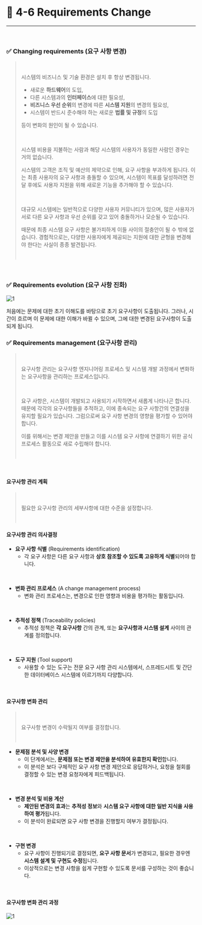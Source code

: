 # 🍎 4-6 Requirements Change
---
<br>

### ✅ Changing requirements (요구 사항 변경)
> <br>
> 
> 시스템의 비즈니스 및 기술 환경은 설치 후 항상 변경됩니다.
> - 새로운 **하드웨어**의 도입, 
> - 다른 시스템과의 **인터페이스**에 대한 필요성, 
> - **비즈니스 우선 순위**의 변경에 따른 **시스템 지원**의 변경의 필요성, 
> - 시스템이 반드시 준수해야 하는 새로운 **법률 및 규정**의 도입
> 
> 등이 변화의 원인이 될 수 있습니다.
> 
> <br>
> 
> 시스템 비용을 지불하는 사람과 해당 시스템의 사용자가 동일한 사람인 경우는 거의 없습니다.
> 
> 시스템의 고객은 조직 및 예산의 제약으로 인해, 요구 사항을 부과하게 됩니다. 이는 최종 사용자의 요구 사항과 충돌할 수 있으며, 시스템이 목표를 달성하려면 전달 후에도 사용자 지원을 위해 새로운 기능을 추가해야 할 수 있습니다.
> 
> <br>
> 
> 대규모 시스템에는 일반적으로 다양한 사용자 커뮤니티가 있으며, 많은 사용자가 서로 다른 요구 사항과 우선 순위를 갖고 있어 충돌하거나 모순될 수 있습니다.
> 
> 때문에 최종 시스템 요구 사항은 불가피하게 이들 사이의 절충안이 될 수 밖에 없습니다.
> 경험적으로는, 다양한 사용자에게 제공되는 지원에 대한 균형을 변경해야 한다는 사실이 종종 발견됩니다.
> 
> <br>

<br>

### ✅ Requirements evolution (요구 사항 진화)
![1](https://i.imgur.com/2FC9Mt4.png)

처음에는 문제에 대한 초기 이해도를 바탕으로 초기 요구사항이 도출됩니다. 그러나, 시간이 흐르며 이 문제에 대한 이해가 바뀔 수 있으며, 그에 대한 변경된 요구사항이 도출되게 됩니다.
<br>

### ✅ Requirements management (요구사항 관리)
> <br>
> 
> 요구사항 관리는 요구사항 엔지니어링 프로세스 및 시스템 개발 과정에서 변화하는 요구사항을 관리하는 프로세스입니다.
> 
> <br>
> 
> 요구 사항은, 시스템이 개발되고 사용되기 시작하면서 새롭게 나타나곤 합니다.
> 때문에 각각의 요구사항들을 추적하고, 이에 종속되는 요구 사항간의 연결성을 유지할 필요가 있습니다. 그럼으로써 요구 사항 변경의 영향을 평가할 수 있어야 합니다.
> 
> 이를 위해서는 변경 제안을 만들고 이를 시스템 요구 사항에 연결하기 위한 공식 프로세스 활동으로 새로 수립해야 합니다.
> 
> <br>

<br>

#### 요구사항 관리 계획
> <br>
>
> 필요한 요구사항 관리의 세부사항에 대한 수준을 설정합니다.
> 
> <br>
#### 요구사항 관리 의사결정
- **요구 사항 식별** (Requirements identification)
  - 각 요구 사항은 다른 요구 사항과 **상호 참조할 수 있도록 고유하게 식별**되어야 합니다.
<br>

- **변화 관리 프로세스** (A change management process)
  - 변화 관리 프로세스는, 변경으로 인한 영향과 비용을 평가하는 활동입니다.
<br>

- **추적성 정책** (Traceability policies)
  - 추적성 정책은 **각 요구사항** 간의 관계, 또는 **요구사항과 시스템 설계** 사이의 관계를 정의합니다.
<br>

- **도구 지원** (Tool support)
  - 사용할 수 있는 도구는 전문 요구 사항 관리 시스템에서, 스프레드시트 및 간단한 데이터베이스 시스템에 이르기까지 다양합니다.
<br>

#### 요구사항 변화 관리
> <br>
>
> 요구사항 변경이 수락될지 여부를 결정합니다.
> 
> <br>

- **문제점 분석 및 사양 변경**
  - 이 단계에서는, **문제점 또는 변경 제안을 분석하여 유효한지 확인**합니다. 
  - 이 분석은 보다 구체적인 요구 사항 변경 제안으로 응답하거나, 요청을 철회를 결정할 수 있는 변경 요청자에게 피드백됩니다.
<br>

- **변경 분석 및 비용 계산**
  - **제안된 변경의 효과**는 **추적성 정보**와 **시스템 요구 사항에 대한 일반 지식을 사용하여 평가**됩니다. 
  - 이 분석이 완료되면 요구 사항 변경을 진행할지 여부가 결정됩니다.
<br>

- **구현 변경**
  - 요구 사항이 진행되기로 결정되면, **요구 사항 문서**가 변경되고,  필요한 경우엔 **시스템 설계 및 구현도 수정**됩니다. 
  - 이상적으로는 변경 사항을 쉽게 구현할 수 있도록 문서를 구성하는 것이 좋습니다.
<br>

#### 요구사항 변화 관리 과정
![1](https://i.imgur.com/i479sC2.png)
<br>

